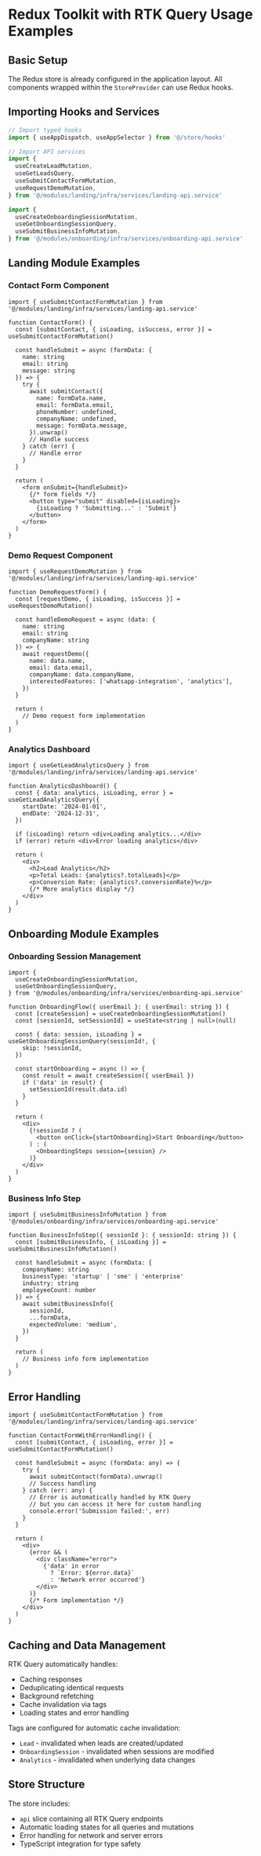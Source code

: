 # Redux Toolkit with RTK Query Usage Examples

## Basic Setup

The Redux store is already configured in the application layout. All components wrapped within the `StoreProvider` can use Redux hooks.

## Importing Hooks and Services

```typescript
// Import typed hooks
import { useAppDispatch, useAppSelector } from '@/store/hooks'

// Import API services
import {
  useCreateLeadMutation,
  useGetLeadsQuery,
  useSubmitContactFormMutation,
  useRequestDemoMutation,
} from '@/modules/landing/infra/services/landing-api.service'

import {
  useCreateOnboardingSessionMutation,
  useGetOnboardingSessionQuery,
  useSubmitBusinessInfoMutation,
} from '@/modules/onboarding/infra/services/onboarding-api.service'
```

## Landing Module Examples

### Contact Form Component

```tsx
import { useSubmitContactFormMutation } from '@/modules/landing/infra/services/landing-api.service'

function ContactForm() {
  const [submitContact, { isLoading, isSuccess, error }] = useSubmitContactFormMutation()

  const handleSubmit = async (formData: {
    name: string
    email: string
    message: string
  }) => {
    try {
      await submitContact({
        name: formData.name,
        email: formData.email,
        phoneNumber: undefined,
        companyName: undefined,
        message: formData.message,
      }).unwrap()
      // Handle success
    } catch (err) {
      // Handle error
    }
  }

  return (
    <form onSubmit={handleSubmit}>
      {/* form fields */}
      <button type="submit" disabled={isLoading}>
        {isLoading ? 'Submitting...' : 'Submit'}
      </button>
    </form>
  )
}
```

### Demo Request Component

```tsx
import { useRequestDemoMutation } from '@/modules/landing/infra/services/landing-api.service'

function DemoRequestForm() {
  const [requestDemo, { isLoading, isSuccess }] = useRequestDemoMutation()

  const handleDemoRequest = async (data: {
    name: string
    email: string
    companyName: string
  }) => {
    await requestDemo({
      name: data.name,
      email: data.email,
      companyName: data.companyName,
      interestedFeatures: ['whatsapp-integration', 'analytics'],
    })
  }

  return (
    // Demo request form implementation
  )
}
```

### Analytics Dashboard

```tsx
import { useGetLeadAnalyticsQuery } from '@/modules/landing/infra/services/landing-api.service'

function AnalyticsDashboard() {
  const { data: analytics, isLoading, error } = useGetLeadAnalyticsQuery({
    startDate: '2024-01-01',
    endDate: '2024-12-31',
  })

  if (isLoading) return <div>Loading analytics...</div>
  if (error) return <div>Error loading analytics</div>

  return (
    <div>
      <h2>Lead Analytics</h2>
      <p>Total Leads: {analytics?.totalLeads}</p>
      <p>Conversion Rate: {analytics?.conversionRate}%</p>
      {/* More analytics display */}
    </div>
  )
}
```

## Onboarding Module Examples

### Onboarding Session Management

```tsx
import {
  useCreateOnboardingSessionMutation,
  useGetOnboardingSessionQuery,
} from '@/modules/onboarding/infra/services/onboarding-api.service'

function OnboardingFlow({ userEmail }: { userEmail: string }) {
  const [createSession] = useCreateOnboardingSessionMutation()
  const [sessionId, setSessionId] = useState<string | null>(null)
  
  const { data: session, isLoading } = useGetOnboardingSessionQuery(sessionId!, {
    skip: !sessionId,
  })

  const startOnboarding = async () => {
    const result = await createSession({ userEmail })
    if ('data' in result) {
      setSessionId(result.data.id)
    }
  }

  return (
    <div>
      {!sessionId ? (
        <button onClick={startOnboarding}>Start Onboarding</button>
      ) : (
        <OnboardingSteps session={session} />
      )}
    </div>
  )
}
```

### Business Info Step

```tsx
import { useSubmitBusinessInfoMutation } from '@/modules/onboarding/infra/services/onboarding-api.service'

function BusinessInfoStep({ sessionId }: { sessionId: string }) {
  const [submitBusinessInfo, { isLoading }] = useSubmitBusinessInfoMutation()

  const handleSubmit = async (formData: {
    companyName: string
    businessType: 'startup' | 'sme' | 'enterprise'
    industry: string
    employeeCount: number
  }) => {
    await submitBusinessInfo({
      sessionId,
      ...formData,
      expectedVolume: 'medium',
    })
  }

  return (
    // Business info form implementation
  )
}
```

## Error Handling

```tsx
import { useSubmitContactFormMutation } from '@/modules/landing/infra/services/landing-api.service'

function ContactFormWithErrorHandling() {
  const [submitContact, { isLoading, error }] = useSubmitContactFormMutation()

  const handleSubmit = async (formData: any) => {
    try {
      await submitContact(formData).unwrap()
      // Success handling
    } catch (err: any) {
      // Error is automatically handled by RTK Query
      // but you can access it here for custom handling
      console.error('Submission failed:', err)
    }
  }

  return (
    <div>
      {error && (
        <div className="error">
          {'data' in error 
            ? `Error: ${error.data}`
            : 'Network error occurred'}
        </div>
      )}
      {/* Form implementation */}
    </div>
  )
}
```

## Caching and Data Management

RTK Query automatically handles:
- Caching responses
- Deduplicating identical requests
- Background refetching
- Cache invalidation via tags
- Loading states and error handling

Tags are configured for automatic cache invalidation:
- `Lead` - invalidated when leads are created/updated
- `OnboardingSession` - invalidated when sessions are modified
- `Analytics` - invalidated when underlying data changes

## Store Structure

The store includes:
- `api` slice containing all RTK Query endpoints
- Automatic loading states for all queries and mutations
- Error handling for network and server errors
- TypeScript integration for type safety